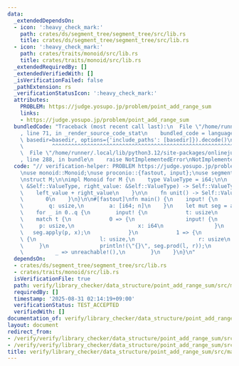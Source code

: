 ```yaml
---
data:
  _extendedDependsOn:
  - icon: ':heavy_check_mark:'
    path: crates/ds/segment_tree/segment_tree/src/lib.rs
    title: crates/ds/segment_tree/segment_tree/src/lib.rs
  - icon: ':heavy_check_mark:'
    path: crates/traits/monoid/src/lib.rs
    title: crates/traits/monoid/src/lib.rs
  _extendedRequiredBy: []
  _extendedVerifiedWith: []
  _isVerificationFailed: false
  _pathExtension: rs
  _verificationStatusIcon: ':heavy_check_mark:'
  attributes:
    PROBLEM: https://judge.yosupo.jp/problem/point_add_range_sum
    links:
    - https://judge.yosupo.jp/problem/point_add_range_sum
  bundledCode: "Traceback (most recent call last):\n  File \"/home/runner/.local/lib/python3.12/site-packages/onlinejudge_verify/documentation/build.py\"\
    , line 71, in _render_source_code_stat\n    bundled_code = language.bundle(stat.path,\
    \ basedir=basedir, options={'include_paths': [basedir]}).decode()\n          \
    \         ^^^^^^^^^^^^^^^^^^^^^^^^^^^^^^^^^^^^^^^^^^^^^^^^^^^^^^^^^^^^^^^^^^^^^^^^^^^^^^^^^\n\
    \  File \"/home/runner/.local/lib/python3.12/site-packages/onlinejudge_verify/languages/rust.py\"\
    , line 288, in bundle\n    raise NotImplementedError\nNotImplementedError\n"
  code: "// verification-helper: PROBLEM https://judge.yosupo.jp/problem/point_add_range_sum\n\
    \nuse monoid::Monoid;\nuse proconio::{fastout, input};\nuse segment_tree::SegmentTree;\n\
    \nstruct M;\n\nimpl Monoid for M {\n    type ValueType = i64;\n\n    fn op(left_value:\
    \ &Self::ValueType, right_value: &Self::ValueType) -> Self::ValueType {\n    \
    \    left_value + right_value\n    }\n\n    fn unit() -> Self::ValueType {\n \
    \       0\n    }\n}\n\n#[fastout]\nfn main() {\n    input! {\n        n: usize,\n\
    \        q: usize,\n        a: [i64; n]\n    }\n    let mut seg = a.into_iter().collect::<SegmentTree<M>>();\n\
    \    for _ in 0..q {\n        input! {\n            t: usize\n        }\n    \
    \    match t {\n            0 => {\n                input! {\n               \
    \     p: usize,\n                    x: i64\n                }\n             \
    \   seg.apply(p, x);\n            }\n            1 => {\n                input!\
    \ {\n                    l: usize,\n                    r: usize\n           \
    \     }\n                println!(\"{}\", seg.prod(l, r));\n            }\n  \
    \          _ => unreachable!(),\n        }\n    }\n}\n"
  dependsOn:
  - crates/ds/segment_tree/segment_tree/src/lib.rs
  - crates/traits/monoid/src/lib.rs
  isVerificationFile: true
  path: verify/library_checker/data_structure/point_add_range_sum/src/main.rs
  requiredBy: []
  timestamp: '2025-08-31 02:14:19+09:00'
  verificationStatus: TEST_ACCEPTED
  verifiedWith: []
documentation_of: verify/library_checker/data_structure/point_add_range_sum/src/main.rs
layout: document
redirect_from:
- /verify/verify/library_checker/data_structure/point_add_range_sum/src/main.rs
- /verify/verify/library_checker/data_structure/point_add_range_sum/src/main.rs.html
title: verify/library_checker/data_structure/point_add_range_sum/src/main.rs
---
```

